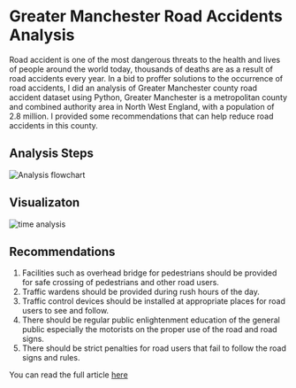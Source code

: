 # Greater Manchester Road Accidents Analysis
Road accident is one of the most dangerous threats to the health and lives of people around the world today, thousands of deaths are as a result of road accidents every year. In a bid to proffer solutions to the occurrence of road accidents, I did an analysis of Greater Manchester county road accident dataset using Python, Greater Manchester is a metropolitan county and combined authority area in North West England, with a population of 2.8 million. I provided some recommendations that can help reduce road accidents in this county.

## Analysis Steps
![Analysis flowchart](https://user-images.githubusercontent.com/78403762/180832130-3e9d4e13-d1dd-4f1f-8d33-e223d4c4538d.png)

## Visualizaton
![time analysis](https://user-images.githubusercontent.com/78403762/180832296-47a9d144-7e4b-4907-aa45-153265e44565.png)

## Recommendations
1. Facilities such as overhead bridge for pedestrians should be provided for safe crossing of pedestrians and other road users.
2. Traffic wardens should be provided during rush hours of the day.
3. Traffic control devices should be installed at appropriate places for road users to see and follow.
4. There should be regular public enlightenment education of the general public especially the motorists on the proper use of the road and road signs.
5. There should be strict penalties for road users that fail to follow the road signs and rules.

You can read the full article [here](https://medium.com/@tundeakeredolu/greater-manchester-road-accidents-analysis-using-jupyter-notebook-15eea35e64c5)
